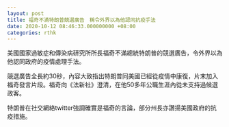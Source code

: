 ```yaml
---
layout: post
title: 福奇不滿特朗普競選廣告　稱令外界以為他認同抗疫手法
date: 2020-10-12 08:46:33.000000000 +08:00
categories: rthk
---
```


美國國家過敏症和傳染病研究所所長福奇不滿總統特朗普的競選廣告，令外界以為他認同政府的疫情處理手法。

競選廣告全長約30秒，內容大致指出特朗普同美國已經從疫情中康復，片末加入福奇發言片段。福奇向《法新社》澄清，在他50多年公職生涯內從未支持過候選政客。

特朗普在社交網絡twitter強調確實是福奇的言論，部分州長亦讚揚美國政府的抗疫措施。
